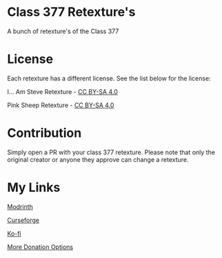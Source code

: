 # Class 377 Retexture's

A bunch of retexture's of the Class 377

# License

Each retexture has a different license. See the list below for the license:

I... Am Steve Retexture - [CC BY-SA 4.0](https://creativecommons.org/licenses/by-sa/4.0)

Pink Sheep Retexture - [CC BY-SA 4.0](https://creativecommons.org/licenses/by-sa/4.0)

# Contribution

Simply open a PR with your class 377 retexture. Please note that only the original creator or anyone they approve can change a retexture.

# My Links

[Modrinth](https://modrinth.com/resourcepack/class-377-retextures)

[Curseforge](https://legacy.curseforge.com/minecraft/texture-packs/class-377-retextures)

[Ko-fi](https://ko-fi.com/awesomekalin55)

[More Donation Options](https://github.com/AwesomeKalin/DONATION)
